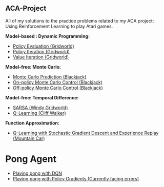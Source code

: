 ACA-Project
-----------
All of my solutions to the practice problems related to my ACA project: Using Reinforcement Learning to play Atari games.

**Model-based : Dynamic Programming:**
* [Policy Evaluation (Gridworld)](https://github.com/rharish101/ACA-Project/blob/master/pol_eval.py)
* [Policy Iteration (Gridworld)](https://github.com/rharish101/ACA-Project/blob/master/pol_iter.py)
* [Value Iteration (Gridworld)](https://github.com/rharish101/ACA-Project/blob/master/val_iter.py)

**Model-free: Monte Carlo:**
* [Monte Carlo Prediction (Blackjack)](https://github.com/rharish101/ACA-Project/blob/master/mc_pred.py)
* [On-policy Monte Carlo Control (Blackjack)](https://github.com/rharish101/ACA-Project/blob/master/on_mc_con.py)
* [Off-policy Monte Carlo Control (Blackjack)](https://github.com/rharish101/ACA-Project/blob/master/off_mc_con.py)

**Model-free: Temporal Difference:**
* [SARSA (Windy Gridworld)](https://github.com/rharish101/ACA-Project/blob/master/sarsa.py)
* [Q-Learning (Cliff Walker)](https://github.com/rharish101/ACA-Project/blob/master/q_learn.py)

**Function Approximation:**
* [Q-Learning with Stochastic Gradient Descent and Experience Replay (Mountain Car)](https://github.com/rharish101/ACA-Project/blob/master/q_learn_approx.py)

# Pong Agent
* [Playing pong with DQN](https://github.com/rharish101/ACA-Project/blob/master/pong_dqn.py)
* [Playing pong with Policy Gradients (Currently facing errors)](https://github.com/rharish101/ACA-Project/blob/master/pong_polgrad.py)

